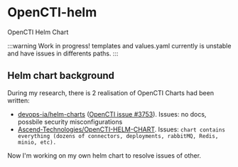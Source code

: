 # OpenCTI-helm
OpenCTI Helm Chart

:::warning
Work in progress! templates and values.yaml currently is unstable and have issues in differents paths.
:::

## Helm chart background
During my research, there is 2 realisation of OpenCTI Charts had been written:
* [devops-ia/helm-charts](https://github.com/devops-ia/helm-charts/tree/main/charts/opencti) ([OpenCTI issue #3753](https://github.com/OpenCTI-Platform/opencti/issues/3573)). Issues: no docs, possbile security misconfigurations
* [Ascend-Technologies/OpenCTI-HELM-CHART](https://github.com/Ascend-Technologies/OpenCTI-HELM-CHART). Issues: `chart contains everything (dozens of connectors, deployments, rabbitMQ, Redis, minio, etc).` 

Now I'm working on my own helm chart to resolve issues of other.